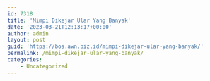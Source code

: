 ```yaml
---
id: 7318
title: 'Mimpi Dikejar Ular Yang Banyak'
date: '2023-03-21T12:13:17+00:00'
author: admin
layout: post
guid: 'https://bos.awn.biz.id/mimpi-dikejar-ular-yang-banyak/'
permalink: /mimpi-dikejar-ular-yang-banyak/
categories:
    - Uncategorized
---
```


